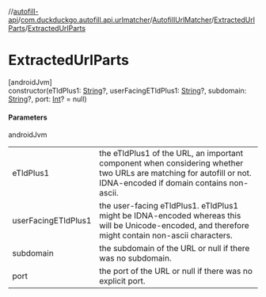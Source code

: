 //[autofill-api](../../../../index.md)/[com.duckduckgo.autofill.api.urlmatcher](../../index.md)/[AutofillUrlMatcher](../index.md)/[ExtractedUrlParts](index.md)/[ExtractedUrlParts](-extracted-url-parts.md)

# ExtractedUrlParts

[androidJvm]\
constructor(eTldPlus1: [String](https://kotlinlang.org/api/latest/jvm/stdlib/kotlin/-string/index.html)?, userFacingETldPlus1: [String](https://kotlinlang.org/api/latest/jvm/stdlib/kotlin/-string/index.html)?, subdomain: [String](https://kotlinlang.org/api/latest/jvm/stdlib/kotlin/-string/index.html)?, port: [Int](https://kotlinlang.org/api/latest/jvm/stdlib/kotlin/-int/index.html)? = null)

#### Parameters

androidJvm

| | |
|---|---|
| eTldPlus1 | the eTldPlus1 of the URL, an important component when considering whether two URLs are matching for autofill or not. IDNA-encoded if domain contains non-ascii. |
| userFacingETldPlus1 | the user-facing eTldPlus1. eTldPlus1 might be IDNA-encoded whereas this will be Unicode-encoded, and therefore might contain non-ascii characters. |
| subdomain | the subdomain of the URL or null if there was no subdomain. |
| port | the port of the URL or null if there was no explicit port. |
